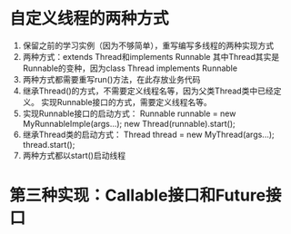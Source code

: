 # 自定义线程的两种方式

1. 保留之前的学习实例（因为不够简单），重写编写多线程的两种实现方式
2. 两种方式：extends Thread和implements Runnable
   其中Thread其实是Runnable的变种，因为class Thread implements Runnable
3. 两种方式都需要重写run()方法，在此存放业务代码
4. 继承Thread()的方式，不需要定义线程名等，因为父类Thread类中已经定义。
   实现Runnable接口的方式，需要定义线程名等。
5. 实现Runnable接口的启动方式：
   Runnable runnable = new MyRunnableImple(args...);
   new Thread(runnable).start();
6. 继承Thread类的启动方式：
   Thread thread = new MyThread(args...);
   thread.start();
6. 两种方式都以start()启动线程

# 第三种实现：Callable接口和Future接口

